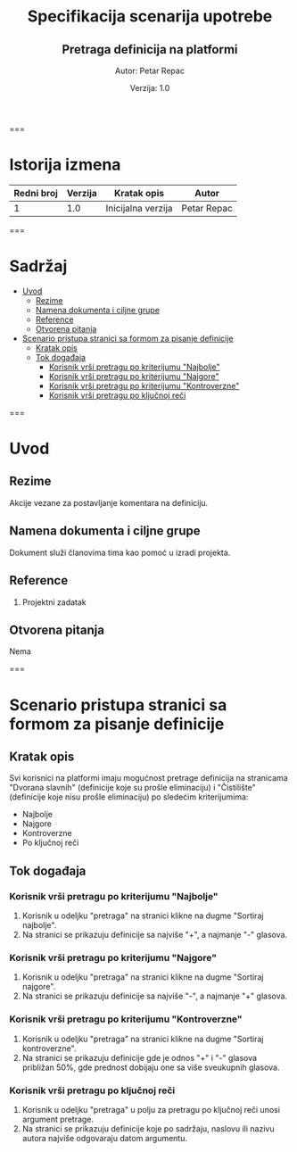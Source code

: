 <header class="first-page center">

# Specifikacija scenarija upotrebe

## Pretraga definicija na platformi

Autor: Petar Repac

Verzija: 1.0

</header>

===

# Istorija izmena

| Redni broj | Verzija | Kratak opis        | Autor              |
| ---------- | ------- | ------------------ | ------------------ |
| 1          | 1.0     | Inicijalna verzija | Petar Repac        |

===

<main>

# Sadržaj

<div class="toc"> 

- [Uvod](#uvod)
  - [Rezime](#rezime)
  - [Namena dokumenta i ciljne grupe](#namena-dokumenta-i-ciljne-grupe)
  - [Reference](#reference)
  - [Otvorena pitanja](#otvorena-pitanja)
- [Scenario pristupa stranici sa formom za pisanje definicije](#scenario-pristupa-stranici-sa-formom-za-pisanje-definicije)
  - [Kratak opis](#kratak-opis)
  - [Tok događaja](#tok-događaja)
    - [Korisnik vrši pretragu po kriterijumu "Najbolje"](#korisnik-vrši-pretragu-po-kriterijumu-najbolje)
    - [Korisnik vrši pretragu po kriterijumu "Najgore"](#korisnik-vrši-pretragu-po-kriterijumu-najgore)
    - [Korisnik vrši pretragu po kriterijumu "Kontroverzne"](#korisnik-vrši-pretragu-po-kriterijumu-kontroverzne)
    - [Korisnik vrši pretragu po ključnoj reči](#korisnik-vrši-pretragu-po-ključnoj-reči)

</div>

===

# Uvod

## Rezime

Akcije vezane za postavljanje komentara na definiciju.

## Namena dokumenta i ciljne grupe

Dokument služi članovima tima kao pomoć u izradi projekta.

## Reference

1. Projektni zadatak

## Otvorena pitanja

Nema

===

# Scenario pristupa stranici sa formom za pisanje definicije

## Kratak opis

Svi korisnici na platformi imaju mogućnost pretrage definicija na stranicama "Dvorana slavnih" (definicije koje su prošle eliminaciju) i "Čistilište" (definicije koje nisu prošle eliminaciju) po sledećim kriterijumima:

- Najbolje
- Najgore
- Kontroverzne
- Po ključnoj reči

## Tok događaja

### Korisnik vrši pretragu po kriterijumu "Najbolje" 

1. Korisnik u odeljku "pretraga" na stranici klikne na dugme "Sortiraj najbolje".
2. Na stranici se prikazuju definicije sa najviše "+", a najmanje "-" glasova.


### Korisnik vrši pretragu po kriterijumu "Najgore"

1. Korisnik u odeljku "pretraga" na stranici klikne na dugme "Sortiraj najgore".
2. Na stranici se prikazuju definicije sa najviše "-", a najmanje "+" glasova.

### Korisnik vrši pretragu po kriterijumu "Kontroverzne"

1. Korisnik u odeljku "pretraga" na stranici klikne na dugme "Sortiraj kontroverzne".
2. Na stranici se prikazuju definicije gde je odnos "+" i "-" glasova približan 50%, gde prednost dobijaju one sa više sveukupnih glasova.


### Korisnik vrši pretragu po ključnoj reči

1. Korisnik u odeljku "pretraga" u polju za pretragu po ključnoj reči unosi argument pretrage.
2. Na stranici se prikazuju definicije koje po sadržaju, naslovu ili nazivu autora najviše odgovaraju datom argumentu.

</main>